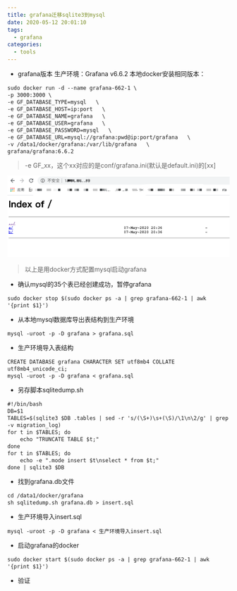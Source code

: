 ```yaml
---
title: grafana迁移sqlite3到mysql
date: 2020-05-12 20:01:10
tags:
  - grafana
categories:
  - tools
---
```


+ grafana版本
生产环境：Grafana v6.6.2
本地docker安装相同版本：
```
sudo docker run -d --name grafana-662-1 \
-p 3000:3000 \
-e GF_DATABASE_TYPE=mysql   \
-e GF_DATABASE_HOST=ip:port   \
-e GF_DATABASE_NAME=grafana   \
-e GF_DATABASE_USER=grafana   \
-e GF_DATABASE_PASSWORD=mysql   \
-e GF_DATABASE_URL=mysql://grafana:pwd@ip:port/grafana   \
-v /data1/docker/grafana:/var/lib/grafana   \
grafana/grafana:6.6.2 
```

> -e GF_xx，这个xx对应的是conf/grafana.ini(默认是default.ini)的[xx]

![nginx-file-server](/images/nginx-file-server.png)

> 以上是用docker方式配置mysql启动grafana

+ 确认mysql的35个表已经创建成功，暂停grafana
```
sudo docker stop $(sudo docker ps -a | grep grafana-662-1 | awk '{print $1}')
```

+ 从本地mysql数据库导出表结构到生产环境
```
mysql -uroot -p -D grafana > grafana.sql
```
+ 生产环境导入表结构
```
CREATE DATABASE grafana CHARACTER SET utf8mb4 COLLATE utf8mb4_unicode_ci;
mysql -uroot -p -D grafana < grafana.sql
```
+ 另存脚本sqlitedump.sh
```
#!/bin/bash
DB=$1
TABLES=$(sqlite3 $DB .tables | sed -r 's/(\S+)\s+(\S)/\1\n\2/g' | grep -v migration_log)
for t in $TABLES; do
    echo "TRUNCATE TABLE $t;"
done
for t in $TABLES; do
    echo -e ".mode insert $t\nselect * from $t;"
done | sqlite3 $DB
```
+ 找到grafana.db文件
```
cd /data1/docker/grafana
sh sqlitedump.sh grafana.db > insert.sql
```
+ 生产环境导入insert.sql
```
mysql -uroot -p -D grafana < 生产环境导入insert.sql
``` 
+ 启动grafana的docker
```
sudo docker start $(sudo docker ps -a | grep grafana-662-1 | awk '{print $1}')
```
+ 验证
